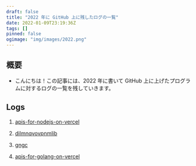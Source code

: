 ```yaml
---
draft: false
title: "2022 年に GitHub 上に残したログの一覧"
date: 2022-01-09T23:19:36Z
tags: []
pinned: false
ogimage: "img/images/2022.png"
---
```


## 概要

- こんにちは！この記事には、2022 年に書いて GitHub 上に上げたプログラムに対するログの一覧を残していきます。

## Logs

1. [apis-for-nodejs-on-vercel](https://github.com/dilmnqvovpnmlib/apis-for-nodejs-on-vercel/tree/main/log)

2. [dilmnqvovpnmlib](https://github.com/dilmnqvovpnmlib/dilmnqvovpnmlib/tree/gh-pages/log)

3. [gngc](https://github.com/dilmnqvovpnmlib/gngc/tree/main/note)

4. [apis-for-golang-on-vercel](https://github.com/dilmnqvovpnmlib/apis-for-golang-on-vercel/tree/main/note)
